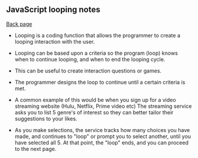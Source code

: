 ## JavaScript looping notes

[Back page](/102-notes.md)

- Looping is a coding function that allows the programmer to create a looping interaction with the user.

- Looping can be based upon a criteria so the program (loop) knows when to continue looping, and when to end the looping cycle.

- This can be useful to create interaction questions or games.

- The programmer designs the loop to continue until a certain criteria is met.

- A common example of this would be when you sign up for a video streaming website (Hulu, Netflix, Prime video etc) The streaming service asks you to list 5 genre's of interest so they can better tailor their suggestions to your likes.

- As you make selections, the service tracks how many choices you have made, and continues to "loop" or prompt you to select another, until you have selected all 5. At that point, the "loop" ends, and you can proceed to the next page.